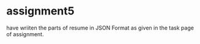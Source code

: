 # assignment5

have wriiten the parts of resume in JSON Format as given in the task page of assignment.
